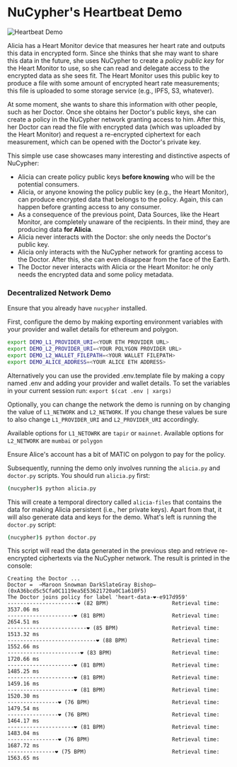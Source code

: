 # NuCypher's Heartbeat Demo

![Heartbeat Demo](./heart_monitor.png)

Alicia has a Heart Monitor device that measures her heart rate and outputs this data in encrypted form.
Since she thinks that she may want to share this data in the future,
she uses NuCypher to create a _policy public key_ for the Heart Monitor to use,
so she can read and delegate access to the encrypted data as she sees fit.
The Heart Monitor uses this public key to produce a file with some amount of encrypted heart rate measurements;
this file is uploaded to some storage service (e.g., IPFS, S3, whatever). 

At some moment, she wants to share this information with other people, such as her Doctor.
Once she obtains her Doctor's public keys, she can create a policy in the NuCypher network granting access to him.
After this, her Doctor can read the file with encrypted data (which was uploaded by the Heart Monitor)
and request a re-encrypted ciphertext for each measurement, which can be opened with the Doctor's private key.

This simple use case showcases many interesting and distinctive aspects of NuCypher:
  - Alicia can create policy public keys **before knowing** who will be the potential consumers.
  - Alicia, or anyone knowing the policy public key (e.g., the Heart Monitor),
  can produce encrypted data that belongs to the policy. Again, this can happen before granting access to any consumer.
  - As a consequence of the previous point, Data Sources, like the Heart Monitor,
  are completely unaware of the recipients. In their mind, they are producing data **for Alicia**.
  - Alicia never interacts with the Doctor: she only needs the Doctor's public key.
  - Alicia only interacts with the NuCypher network for granting access to the Doctor.
  After this, she can even disappear from the face of the Earth.
  - The Doctor never interacts with Alicia or the Heart Monitor:
  he only needs the encrypted data and some policy metadata.

### Decentralized Network Demo

Ensure that you already have `nucypher` installed.

First, configure the demo by making exporting environment variables
with your provider and wallet details for ethereum and polygon.

```bash
export DEMO_L1_PROVIDER_URI=<YOUR ETH PROVIDER URL>
export DEMO_L2_PROVIDER_URI=<YOUR POLYGON PROVIDER URL>
export DEMO_L2_WALLET_FILEPATH=<YOUR WALLET FILEPATH>
export DEMO_ALICE_ADDRESS=<YOUR ALICE ETH ADDRESS>
```

Alternatively you can use the provided .env.template file by making a copy named .env
and adding your provider and wallet details.  To set the variables in your current session run:
`export $(cat .env | xargs)`

Optionally, you can change the network the demo is running on by changing the value of `L1_NETWORK` and `L2_NETWORK`.
If you change these values be sure to also change `L1_PROVIDER_URI` and `L2_PROVIDER_URI` accordingly.

Available options for `L1_NETOWRK` are `tapir` or `mainnet`.
Available options for `L2_NETWORK` are `mumbai` or `polygon`

Ensure Alice's account has a bit of MATIC on polygon to pay for the policy.

Subsequently, running the demo only involves running the `alicia.py` and `doctor.py` scripts.
You should run `alicia.py` first:

```sh
(nucypher)$ python alicia.py
```
This will create a temporal directory called `alicia-files` that contains the data for making Alicia persistent
(i.e., her private keys). Apart from that, it will also generate data and keys for the demo.
What's left is running the `doctor.py` script:

```sh
(nucypher)$ python doctor.py
```
This script will read the data generated in the previous step and retrieve re-encrypted ciphertexts via the NuCypher
network. The result is printed in the console:

```
Creating the Doctor ...
Doctor =  ⇀Maroon Snowman DarkSlateGray Bishop↽ (0xA36bcd5c5Cfa0C1119ea5E53621720a0C1a610F5)
The Doctor joins policy for label 'heart-data-❤️-e917d959'
----------------------❤︎ (82 BPM)                    Retrieval time:  3537.06 ms
---------------------❤︎ (81 BPM)                     Retrieval time:  2654.51 ms
-------------------------❤︎ (85 BPM)                 Retrieval time:  1513.32 ms
----------------------------❤︎ (88 BPM)              Retrieval time:  1552.66 ms
-----------------------❤︎ (83 BPM)                   Retrieval time:  1720.66 ms
---------------------❤︎ (81 BPM)                     Retrieval time:  1485.25 ms
---------------------❤︎ (81 BPM)                     Retrieval time:  1459.16 ms
---------------------❤︎ (81 BPM)                     Retrieval time:  1520.30 ms
----------------❤︎ (76 BPM)                          Retrieval time:  1479.54 ms
----------------❤︎ (76 BPM)                          Retrieval time:  1464.17 ms
---------------------❤︎ (81 BPM)                     Retrieval time:  1483.04 ms
----------------❤︎ (76 BPM)                          Retrieval time:  1687.72 ms
---------------❤︎ (75 BPM)                           Retrieval time:  1563.65 ms
```
